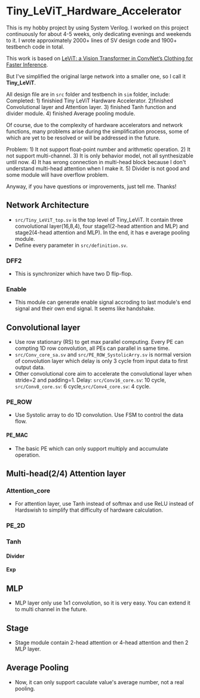 # Tiny_LeViT_Hardware_Accelerator
 This is my hobby project by using System Verilog. I worked on this project continuously for about 4-5 weeks, only dedicating evenings and weekends to it. I wrote approximately 2000+ lines of SV design code and 1900+ testbench code in total.
 
 This work is based on [LeViT: a Vision Transformer in ConvNet’s Clothing for Faster Inference](https://github.com/facebookresearch/LeViT).

 But I've simplified the original large network into a smaller one, so I call it **Tiny_LeViT**.

 All design file are in ```src``` folder and testbench in ```sim``` folder, include:
 Completed: 1) finishied Tiny LeViT Hardware Accelerator. 2)finished Convolutional layer and Attention layer. 3) finished Tanh function and divider module. 4) finished Average pooling module.

 Of course, due to the complexity of hardware accelerators and network functions, many problems arise during the simplification process, some of which are yet to be resolved or will be addressed in the future.

 Problem: 1) It not support float-point number and arithmetic operation. 2) It not support multi-channel. 3) It is only behavior model, not all synthesizable until now. 4) It has wrong connection in multi-head block because I don't understand multi-head attention when I make it. 5) Divider is not good and some module will have overflow problem.

 Anyway, if you have questions or improvements, just tell me. Thanks!

## Network Architecture
- ```src/Tiny_LeViT_top.sv``` is the top level of Tiny_LeViT. It contain three convolutional layer(16,8,4), four stage1(2-head attention and MLP) and stage2(4-head attention and MLP). In the end, it has e average pooling module.
- Define every parameter in ```src/definition.sv```.

### DFF2
- This is synchronizer which have two D flip-flop.

### Enable
- This module can generate enable signal accroding to last module's end signal and their own end signal. It seems like handshake.

## Convolutional layer
- Use row stationary (RS) to get max parallel computing. Every PE can compting 1D row convolution, all PEs can parallel in same time.
- ```src/Conv_core_sa.sv``` and ```src/PE_ROW_SystolicArry.sv``` is normal version of convolution layer which delay is only 3 cycle from input data to first output data.
- Other convolutional core aim to accelerate the convolutional layer when stride=2 and padding=1. Delay: ```src/Conv16_core.sv```: 10 cycle, ```src/Conv8_core.sv```: 6 cycle,```src/Conv4_core.sv```: 4 cycle.

### PE_ROW
- Use Systolic array to do 1D convolution. Use FSM to control the data flow.
#### PE_MAC 
- The basic PE which can only support multiply and accumulate operation.

## Multi-head(2/4) Attention layer

### Attention_core
- For attention layer, use Tanh instead of softmax and use ReLU instead of Hardswish to simplify that difficulty of hardware calculation.

### PE_2D

### Tanh

#### Divider

#### Exp

## MLP
- MLP layer only use 1x1 convolution, so it is very easy. You can extend it to multi channel in the future.

## Stage
- Stage module contain 2-head attention or 4-head attention and then 2 MLP layer.

## Average Pooling
- Now, it can only support caculate value's average number, not a real pooling.